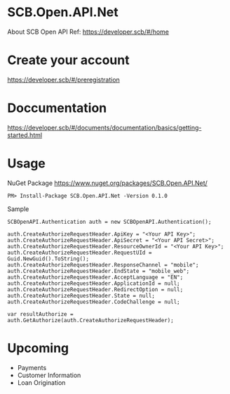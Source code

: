 # SCB.Open.API.Net
About SCB Open API Ref: https://developer.scb/#/home

# Create your account
https://developer.scb/#/preregistration

# Doccumentation
https://developer.scb/#/documents/documentation/basics/getting-started.html

# Usage

NuGet Package
https://www.nuget.org/packages/SCB.Open.API.Net/

  ```
  PM> Install-Package SCB.Open.API.Net -Version 0.1.0
  ```

Sample

  ```
  SCBOpenAPI.Authentication auth = new SCBOpenAPI.Authentication();
  
  auth.CreateAuthorizeRequestHeader.ApiKey = "<Your API Key>";
  auth.CreateAuthorizeRequestHeader.ApiSecret = "<Your API Secret>";
  auth.CreateAuthorizeRequestHeader.ResourceOwnerId = "<Your API Key>";
  auth.CreateAuthorizeRequestHeader.RequestUId = Guid.NewGuid().ToString();
  auth.CreateAuthorizeRequestHeader.ResponseChannel = "mobile";
  auth.CreateAuthorizeRequestHeader.EndState = "mobile_web";
  auth.CreateAuthorizeRequestHeader.AcceptLanguage = "EN";
  auth.CreateAuthorizeRequestHeader.ApplicationId = null;
  auth.CreateAuthorizeRequestHeader.RedirectOption = null;
  auth.CreateAuthorizeRequestHeader.State = null;
  auth.CreateAuthorizeRequestHeader.CodeChallenge = null;
  
  var resultAuthorize = auth.GetAuthorize(auth.CreateAuthorizeRequestHeader);
  ```
  
# Upcoming

- Payments
- Customer Information
- Loan Origination
